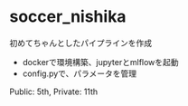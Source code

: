 # soccer_nishika

初めてちゃんとしたパイプラインを作成
  - dockerで環境構築、jupyterとmlflowを起動
  - config.pyで、パラメータを管理

Public: 5th, Private: 11th
